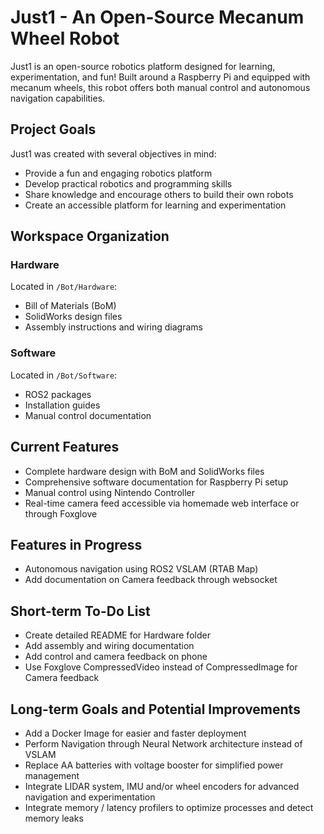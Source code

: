 # Just1 - An Open-Source Mecanum Wheel Robot

Just1 is an open-source robotics platform designed for learning, experimentation, and fun! Built around a Raspberry Pi and equipped with mecanum wheels, this robot offers both manual control and autonomous navigation capabilities.

## Project Goals

Just1 was created with several objectives in mind:
- Provide a fun and engaging robotics platform
- Develop practical robotics and programming skills
- Share knowledge and encourage others to build their own robots
- Create an accessible platform for learning and experimentation

## Workspace Organization

### Hardware
Located in `/Bot/Hardware`:
- Bill of Materials (BoM)
- SolidWorks design files
- Assembly instructions and wiring diagrams

### Software
Located in `/Bot/Software`:
- ROS2 packages
- Installation guides
- Manual control documentation

## Current Features

- Complete hardware design with BoM and SolidWorks files
- Comprehensive software documentation for Raspberry Pi setup
- Manual control using Nintendo Controller
- Real-time camera feed accessible via homemade web interface or through Foxglove

## Features in Progress

- Autonomous navigation using ROS2 VSLAM (RTAB Map)
- Add documentation on Camera feedback through websocket

## Short-term To-Do List

- Create detailed README for Hardware folder
- Add assembly and wiring documentation
- Add control and camera feedback on phone
- Use Foxglove CompressedVideo instead of CompressedImage for Camera feedback

## Long-term Goals and Potential Improvements

- Add a Docker Image for easier and faster deployment
- Perform Navigation through Neural Network architecture instead of VSLAM 
- Replace AA batteries with voltage booster for simplified power management
- Integrate LIDAR system, IMU and/or wheel encoders for advanced navigation and experimentation
- Integrate memory / latency profilers to optimize processes and detect memory leaks



